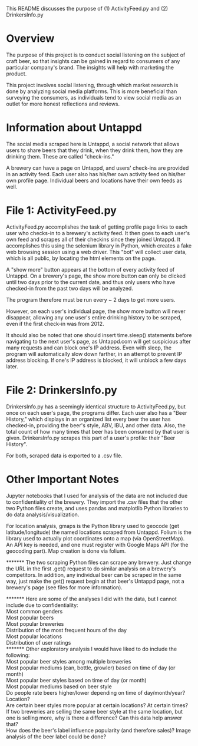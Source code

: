 This README discusses the purpose of (1) ActivityFeed.py and (2) DrinkersInfo.py

# Overview
The purpose of this project is to conduct social listening on the subject of craft beer,
so that insights can be gained in regard to consumers of any particular company's brand.
The insights will help with marketing the product.

This project involves social listening, through which market research is done by analyzing social media platforms.
This is more beneficial than surveying the consumers, as individuals tend to view
social media as an outlet for more honest reflections and reviews.

# Information about Untappd
The social media scraped here is Untappd, a social network that allows users to share beers
that they drink, when they drink them, how they are drinking them.
These are called "check-ins."

A brewery can have a page on Untappd, and users' check-ins are provided in an activity feed.
Each user also has his/her own activity feed on his/her own profile page.
Individual beers and locations have their own feeds as well.

# File 1: ActivityFeed.py
ActivityFeed.py accomplishes the task of getting profile page links to each user who checks-in to a brewery's activity feed.
It then goes to each user's own feed and scrapes all of their checkins since they joined Untappd.
It accomplishes this using the selenium library in Python, which creates a fake web browsing session using a web driver.
This "bot" will collect user data, which is all public, by locating the html elements on the page.

A "show more" button appears at the bottom of every activity feed of Untappd.
On a brewery's page, the show more button can only be clicked until two days prior to the current date, and thus
only users who have checked-in from the past two days will be analyzed.

The program therefore must be run every ~ 2 days to get more users.

However, on each user's individual page, the show more button will never disappear, allowing any one user's entire drinking history
to be scraped, even if the first check-in was from 2012.

It should also be noted that one should insert time.sleep() statements before navigating to the next user's page,
as Untappd.com will get suspicious after many requests and can block one's IP address. Even with sleep, the program
will automatically slow down farther, in an attempt to prevent IP address blocking.
If one's IP address is blocked, it will unblock a few days later.

# File 2: DrinkersInfo.py
DrinkersInfo.py has a seemingly identical structure to ActivityFeed.py, but once on each user's page, the programs differ.
Each user also has a "Beer History," which displays  in an organized list every beer the user has checked-in,
providing the beer's style, ABV, IBU, and other data.
Also, the total count of how many times that beer has been consumed by that user is given.
DrinkersInfo.py scrapes this part of a user's profile: their "Beer History".

For both, scraped data is exported to a .csv file.

# Other Important Notes
Jupyter notebooks that I used for analysis of the data are not included due to confidentiality of the brewery.
They import the .csv files that the other two Python files create, and uses pandas and matplotlib Python libraries
to do data analysis/visualization.

For location analysis, gmaps is the Python library used to geocode (get latitude/longitude) the named locations scraped from Untappd.
Folium is the library used to actually plot coordinates onto a map (via OpenStreetMap).
An API key is needed, and one must register with Google Maps API (for the geocoding part).
Map creation is done via folium.

******* The two scraping Python files can scrape any brewery. Just change the URL in the first .get()
request to do similar analysis on a brewery's competitors. In addition, any individual beer can be scraped in
the same way, just make the get() request begin at that beer's Untappd page, not a brewery's page (see files for more information).

******* Here are some of the analyses I did with the data, but I cannot include due to confidentiality:  
Most common genders  
Most popular beers  
Most popular breweries  
Distribution of the most frequent hours of the day  
Most popular locations  
Distribution of user ratings  
******* Other exploratory analysis I would have liked to do include the following:  
Most popular beer styles among multiple breweries  
Most popular mediums (can, bottle, growler) based on time of day (or month)  
Most popular beer styles based on time of day (or month)  
Most popular mediums based on beer style  
Do people rate beers higher/lower depending on time of day/month/year? Location?  
Are certain beer styles more popular at certain locations? At certain times?  
If two breweries are selling the same beer style at the same location, but one is selling more, why is there a difference? Can this data help answer that?  
How does the beer's label influence popularity (and therefore sales)? Image analysis of the beer label could be done?  
